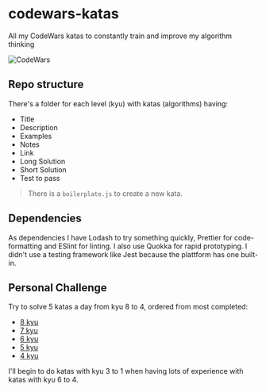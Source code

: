 # codewars-katas
All my CodeWars katas to constantly train and improve my algorithm thinking

![CodeWars](https://simpleicons.org/icons/codewars.svg "CodeWars")

## Repo structure
There's a folder for each level (kyu) with katas (algorithms) having:
  * Title
  * Description
  * Examples
  * Notes
  * Link
  * Long Solution
  * Short Solution
  * Test to pass

> There is a `boilerplate.js` to create a new kata.
 
## Dependencies
As dependencies I have Lodash to try something quickly, Prettier for code-formatting and ESlint for linting. I also use Quokka for rapid prototyping.
I didn't use a testing framework like Jest because the plattform has one built-in.

## Personal Challenge
Try to solve 5 katas a day from kyu 8 to 4, ordered from most completed:
* [8 kyu](https://www.codewars.com/kata/search/my-languages?q=&r%5B%5D=-8&beta=false&order_by=total_completed+desc)
* [7 kyu](https://www.codewars.com/kata/search/my-languages?q=&r%5B%5D=-7&beta=false&order_by=total_completed+desc)
* [6 kyu](https://www.codewars.com/kata/search/my-languages?q=&r%5B%5D=-6&beta=false&order_by=total_completed+desc)
* [5 kyu](https://www.codewars.com/kata/search/my-languages?q=&r%5B%5D=-5&beta=false&order_by=total_completed+desc)
* [4 kyu](https://www.codewars.com/kata/search/my-languages?q=&r%5B%5D=-4&beta=false&order_by=total_completed+desc)

I'll begin to do katas with kyu 3 to 1 when having lots of experience with katas with kyu 6 to 4.